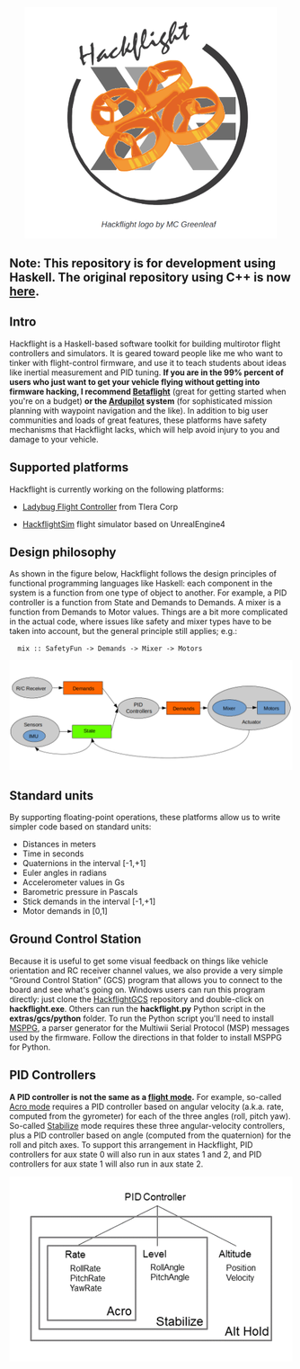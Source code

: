 <p align="center"> 
<img src="media/logo2.png" width=450>
</p>

<h2>Note: This repository is for development using Haskell.  The
original repository using C++ is now <a href="https://github.com/simondlevy/HackflightCPP">here</a>.
</h2>

## Intro

Hackflight is a Haskell-based software toolkit for building multirotor flight
controllers and simulators.  It is geared toward people like me who want to tinker with
flight-control firmware, and use it to teach students about ideas like inertial
measurement and PID tuning.  <b>If you are in the 99% percent of users who just
want to get your vehicle flying without getting into firmware hacking, I
recommend [Betaflight](http://betaflight.com/)</b> (great for getting started
when you're on a budget) <b>or the [Ardupilot](http://copter.ardupilot.org)
system</b> (for sophisticated mission planning with waypoint navigation and the
like).  In addition to big user communities and loads of great features, these
platforms have safety mechanisms that Hackflight lacks, which will help avoid
injury to you and damage to your vehicle.

## Supported platforms

Hackflight is currently working on the following platforms:

* [Ladybug Flight Controller](https://www.tindie.com/products/TleraCorp/ladybug-flight-controller/) from Tlera Corp

* [HackflightSim](https://github.com/simondlevy/Hackflight/tree/master/sim) flight simulator based on UnrealEngine4

## Design philosophy

As shown in the figure below, Hackflight follows the design principles of
functional programming languages like Haskell: each component in the system is
a function from one type of object to another.  For example, a PID controller is
a function from State and Demands to Demands.  A mixer is a function from Demands
to Motor values.  Things are a bit more complicated in the actual code, where
issues like safety and mixer types have to be taken into account, but the general
principle still applies; e.g.:


```
  mix :: SafetyFun -> Demands -> Mixer -> Motors
```

<img src="media/dataflow.png">


## Standard units

By supporting floating-point operations, these platforms allow us to write
simpler code based on standard units:

* Distances in meters
* Time in seconds
* Quaternions in the interval [-1,+1]
* Euler angles in radians
* Accelerometer values in Gs
* Barometric pressure in Pascals
* Stick demands in the interval [-1,+1]
* Motor demands in [0,1]

## Ground Control Station

Because it is useful to get some visual feedback on things like vehicle orientation and RC receiver
channel values,  we also provide a very simple &ldquo;Ground Control Station&rdquo; (GCS) program
that allows you to connect to the board and see what's going on. Windows users
can run this program directly: just clone the [HackflightGCS](https://github.com/simondlevy/HackflightGCS)
repository and double-click on <b>hackflight.exe</b>.  Others can run the
<b>hackflight.py</b> Python script in the <b>extras/gcs/python</b> folder.  To
run the Python script you'll need to install
[MSPPG](https://github.com/simondlevy/Hackflight/tree/master/extras/parser), a
parser generator for the Multiwii Serial Protocol (MSP) messages used by the
firmware. Follow the directions in that folder to install MSPPG for Python.

## PID Controllers

<b>A PID controller is not the same as a
[flight mode](https://oscarliang.com/rate-acro-horizon-flight-mode-level/).</b>
For example, so-called [Acro mode](http://ardupilot.org/copter/docs/acro-mode.html#acro-mode) 
requires a PID controller based on angular
velocity (a.k.a. rate, computed from the gyrometer) for each of the three angles
(roll, pitch yaw). So-called [Stabilize](http://ardupilot.org/copter/docs/stabilize-mode.html#stabilize-mode) 
mode requires these three angular-velocity controllers,
plus a PID controller based on angle (computed from the quaternion) for the
roll and pitch axes.   To support this arrangement in Hackflight, PID
controllers for aux state 0 will also run in aux states 1 and 2, and PID
controllers for aux state 1 will also run in aux state 2.

<p align="center"> <img src="media/pidcontrollers.png" width=600> </p>
